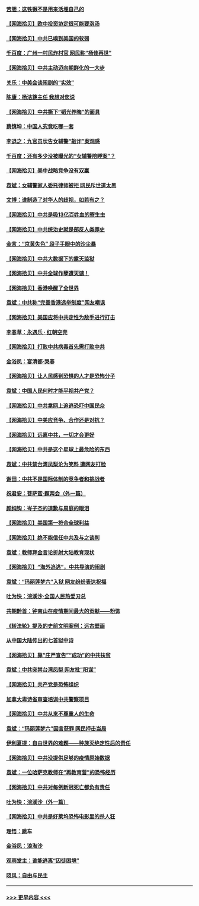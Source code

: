#### [苦胆：这铁锹不是用来活埋自己的](../pages/nsc993/n12839512.md?t=03272001) 
#### [【网海拾贝】欧中投资协定很可能要泡汤](../pages/nsc993/n12835122.md?t=03272001) 
#### [【网海拾贝】中共已嗅到美国的软弱](../pages/nsc993/n12832411.md?t=03272001) 
#### [千百度：广州一村民炸村官 网民称“杨佳再世”](../pages/nsc993/n12832380.md?t=03272001) 
#### [【网海拾贝】中共主动迈向朝鲜化的一大步](../pages/nsc993/n12829887.md?t=03272001) 
#### [关乐：中美会谈闹剧的“实效”](../pages/nsc993/n12826698.md?t=03272001) 
#### [陈康：杨洁篪主任  我想对您说](../pages/nsc993/n12826609.md?t=03272001) 
#### [【网海拾贝】中共撕下“韬光养晦”的面具](../pages/nsc993/n12826459.md?t=03272001) 
#### [蔡慎坤：中国人究竟吃哪一套](../pages/nsc993/n12826010.md?t=03272001) 
#### [李退之：九官员状告女辅警“敲诈”案观感](../pages/nsc993/n12823984.md?t=03272001) 
#### [千百度：还有多少没被曝光的“女辅警陪睡案”？](../pages/nsc993/n12822136.md?t=03272001) 
#### [【网海拾贝】美中战略竞争没有双赢](../pages/nsc993/n12822105.md?t=03272001) 
#### [袁斌：女辅警家人委托律师被拒 网民斥世道太黑](../pages/nsc993/n12822004.md?t=03272001) 
#### [文博：谁制造了对华人的歧视，如若有之？](../pages/nsc993/n12821635.md?t=03272001) 
#### [【网海拾贝】中共是吸13亿百姓血的寄生虫](../pages/nsc993/n12819191.md?t=03272001) 
#### [【网海拾贝】中共统治史就是部反人类罪史](../pages/nsc993/n12816738.md?t=03272001) 
#### [金言：“京黄失色” 段子手眼中的沙尘暴](../pages/nsc993/n12815700.md?t=03272001) 
#### [【网海拾贝】中共大数据下的露天监狱](../pages/nsc993/n12811075.md?t=03272001) 
#### [【网海拾贝】中共全球作孽遭天谴！](../pages/nsc993/n12810258.md?t=03272001) 
#### [【网海拾贝】香港唤醒了全世界](../pages/nsc993/n12809100.md?t=03272001) 
#### [袁斌：中共称“完善香港选举制度”网友嘲讽](../pages/nsc993/n12808994.md?t=03272001) 
#### [【网海拾贝】美国应将中共定性为敌手进行打击](../pages/nsc993/n12806870.md?t=03272001) 
#### [李春草：永遇乐 · 红朝空壳](../pages/nsc993/n12805365.md?t=03272001) 
#### [【网海拾贝】打败中共病毒首先需打败中共](../pages/nsc993/n12803930.md?t=03272001) 
#### [金浴凤：宴清都‧哭春](../pages/nsc993/n12801601.md?t=03272001) 
#### [【网海拾贝】让人民感到恐惧的人才是恐怖分子](../pages/nsc993/n12799347.md?t=03272001) 
#### [袁斌：中国人民何时才能平视共产党？](../pages/nsc993/n12799306.md?t=03272001) 
#### [【网海拾贝】中共拿网上追逃恐吓中国民众](../pages/nsc993/n12796905.md?t=03272001) 
#### [【网海拾贝】中美应竞争、合作还是对抗？](../pages/nsc993/n12794675.md?t=03272001) 
#### [【网海拾贝】远离中共，一切才会更好](../pages/nsc993/n12793572.md?t=03272001) 
#### [【网海拾贝】中共是这个星球上最危险的东西](../pages/nsc993/n12791400.md?t=03272001) 
#### [袁斌：中共禁台湾凤梨沦为笑料 遭网友打脸](../pages/nsc993/n12791335.md?t=03272001) 
#### [谢田：中共不是国际体制的竞争者和挑战者](../pages/nsc993/n12791212.md?t=03272001) 
#### [祝君安：菩萨蛮·题两会（外一篇）](../pages/nsc993/n12786801.md?t=03272001) 
#### [颜纯钩：岑子杰的道歉与周庭的眼泪](../pages/nsc993/n12786775.md?t=03272001) 
#### [【网海拾贝】美国第一符合全球利益](../pages/nsc993/n12786666.md?t=03272001) 
#### [【网海拾贝】绝不能信任中共及与之谈判](../pages/nsc993/n12784266.md?t=03272001) 
#### [袁斌：教师拜金言论折射大陆教育现状](../pages/nsc993/n12783868.md?t=03272001) 
#### [【网海拾贝】“海外追逃”，中共导演的闹剧](../pages/nsc993/n12781638.md?t=03272001) 
#### [袁斌：“玛丽莲梦六”入狱 网友纷纷表达祝福](../pages/nsc993/n12781432.md?t=03272001) 
#### [吐为快：浣溪沙·全国人民热爱刃总](../pages/nsc993/n12781393.md?t=03272001) 
#### [共朝黔首：钟南山在疫情期间最大的贡献——粉饰](../pages/nsc993/n12781374.md?t=03272001) 
#### [《转法轮》提及的史前文明案例：远古壁画](../pages/nsc993/n12780659.md?t=03272001) 
#### [从中国大陆传出的七首狱中诗](../pages/nsc993/n12780738.md?t=03272001) 
#### [【网海拾贝】靠“庄严宣告”“成功”的中共扶贫](../pages/nsc993/n12779879.md?t=03272001) 
#### [袁斌：中共突禁台湾凤梨 网友批“阳谋”](../pages/nsc993/n12779826.md?t=03272001) 
#### [【网海拾贝】共产党是恐怖组织](../pages/nsc993/n12778871.md?t=03272001) 
#### [加拿大卑诗省审查培训中共警察项目](../pages/nsc993/n12777592.md?t=03272001) 
#### [【网海拾贝】中共从来不尊重人的生命](../pages/nsc993/n12774114.md?t=03272001) 
#### [袁斌：“玛丽莲梦六”因言获罪 网民抨击当局](../pages/nsc993/n12774001.md?t=03272001) 
#### [伊利夏提：自由世界的难题——种族灭绝定性后的责任](../pages/nsc993/n12773278.md?t=03272001) 
#### [【网海拾贝】中共没提供足够的疫情原始数据](../pages/nsc993/n12771766.md?t=03272001) 
#### [袁斌：一位哈萨克教师在“再教育营”的恐怖经历](../pages/nsc993/n12771710.md?t=03272001) 
#### [【网海拾贝】中共对每例新冠死亡都负有责任](../pages/nsc993/n12769325.md?t=03272001) 
#### [吐为快：浣溪沙（外一篇）](../pages/nsc993/n12768381.md?t=03272001) 
#### [【网海拾贝】中共是好莱坞恐怖电影里的杀人狂](../pages/nsc993/n12767295.md?t=03272001) 
#### [理悟：跳车](../pages/nsc993/n12767271.md?t=03272001) 
#### [金浴凤：浪淘沙](../pages/nsc993/n12766044.md?t=03272001) 
#### [观雨堂主：谁能逃离“囚徒困境”](../pages/nsc993/n12766004.md?t=03272001) 
#### [晓风：自由与民主](../pages/nsc993/n12765244.md?t=03272001) 

----
#### [ >>> 更早内容 <<< ](../indexes/nsc993-earlier.md)
